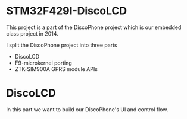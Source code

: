 STM32F429I-DiscoLCD
===================
This project is a part of the DiscoPhone project which is our embedded class project in 2014.

I split the DiscoPhone project into three parts
* DiscoLCD
* F9-microkernel porting
* ZTK-SIM900A GPRS module APIs

DiscoLCD
========
In this part we want to build our DiscoPhone's UI and control flow.
